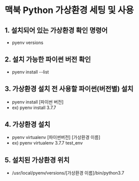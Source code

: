 # 맥북 Python 가상환경 세팅 및 사용

## 1. 설치되어 있는 가상환경 확인 명령어
* pyenv versions
## 2. 설치 가능한 파이썬 버전 확인
* pyenv install --list
## 3. 가상환경 설치 전 사용할 파이썬(버전별) 설치
* pyenv install [파이썬 버전]
* ex) pyenv install 3.7.7
## 4. 가상환경 설치
* pyenv virtualenv [파이썬버전] [가상환경 이름]
* ex) pyenv virtualenv 3.7.7 test_env
## 5. 설치된 가상환경 위치
* /usr/local/pyenv/versions/[가상환경 이름]/bin/python3.7
